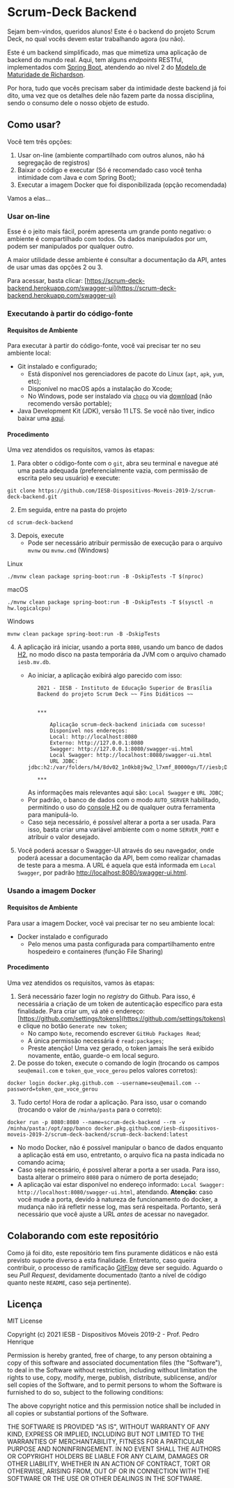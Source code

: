 # Scrum-Deck Backend

Sejam bem-vindos, queridos alunos! Este é o backend do projeto Scrum Deck, 
no qual vocês devem estar trabalhando agora (ou não).

Este é um backend simplificado, mas que mimetiza uma aplicação de backend do 
mundo real. Aqui, tem alguns _endpoints_ RESTful, implementados com 
[Spring Boot](https://spring.io/projects/spring-boot), atendendo ao nível 2 do
[Modelo de Maturidade de Richardson](https://boaglio.com/index.php/2016/11/03/modelo-de-maturidade-de-richardson-os-passos-para-a-gloria-do-rest/).

Por hora, tudo que vocês precisam saber da intimidade deste backend já foi dito, 
uma vez que os detalhes dele não fazem parte da nossa disciplina, sendo o 
consumo dele o nosso objeto de estudo.

## Como usar?

Você tem três opções:

1. Usar on-line (ambiente compartilhado com outros alunos, não há segregação de registros)
2. Baixar o código e executar (Só é recomendado caso você tenha intimidade com Java e com Spring Boot);
3. Executar a imagem Docker que foi disponibilizada (opção recomendada)

Vamos a elas...

### Usar on-line

Esse é o jeito mais fácil, porém apresenta um grande ponto negativo: o ambiente
é compartilhado com todos. Os dados manipulados por um, podem ser manipulados por 
qualquer outro.

A maior utilidade desse ambiente é consultar a documentação da API, antes de usar 
umas das opções 2 ou 3.

Para acessar, basta clicar: [https://scrum-deck-backend.herokuapp.com/swagger-ui](https://scrum-deck-backend.herokuapp.com/swagger-ui)

### Executando à partir do código-fonte

#### Requisitos de Ambiente

Para executar à partir do código-fonte, você vai precisar ter no seu
ambiente local:

- Git instalado e configurado;
  - Está disponível nos gerenciadores de pacote do Linux (`apt`, `apk`, `yum`, etc);
  - Disponível no macOS após a instalação do Xcode;
  - No Windows, pode ser instalado via [`choco`](https://chocolatey.org/packages/git)
    ou via [download](https://git-scm.com/download/win) (não recomendo versão portable);
- Java Development Kit (JDK), versão 11 LTS. Se você não tiver, indico baixar
uma [aqui](https://adoptopenjdk.net/releases.html?variant=openjdk11&jvmVariant=openj9).

#### Procedimento

Uma vez atendidos os requisitos, vamos às etapas:

1. Para obter o código-fonte com o `git`, abra seu terminal e navegue até uma pasta
adequada (preferencialmente vazia, com permissão de escrita pelo seu usuário) e
execute:

```shell
git clone https://github.com/IESB-Dispositivos-Moveis-2019-2/scrum-deck-backend.git
```

2. Em seguida, entre na pasta do projeto

```shell
cd scrum-deck-backend
```

3. Depois, execute
   - Pode ser necessário atribuir permissão de execução para o arquivo `mvnw`
    ou `mvnw.cmd` (Windows)

Linux
```shell
./mvnw clean package spring-boot:run -B -DskipTests -T $(nproc)
```

macOS
```shell
./mvnw clean package spring-boot:run -B -DskipTests -T $(sysctl -n hw.logicalcpu)
```

Windows
```shell
mvnw clean package spring-boot:run -B -DskipTests
```

4. A aplicação irá iniciar, usando a porta `8080`, usando um banco de dados 
   [H2](http://www.h2database.com/html/main.html), no modo disco na pasta
   temporária da JVM com o arquivo chamado `iesb.mv.db`.
   - Ao iniciar, a aplicação exibirá algo parecido com isso:
     ```shell
        2021 - IESB - Instituto de Educação Superior de Brasília
        Backend do projeto Scrum Deck ~~ Fins Didáticos ~~
        
        
        ***
        
            Aplicação scrum-deck-backend iniciada com sucesso!
            Disponível nos endereços:
            Local: http://localhost:8080 
            Externo: http://127.0.0.1:8080 
            Swagger: http://127.0.0.1:8080/swagger-ui.html 
            Local Swagger: http://localhost:8080/swagger-ui.html 
            URL JDBC: jdbc:h2:/var/folders/h4/8dv02_1n0kb8j9w2_l7xmf_80000gn/T//iesb;DB_CLOSE_ON_EXIT=FALSE;AUTO_SERVER=TRUE; 
        
        ***
     ```
     As informações mais relevantes aqui são: `Local Swagger` e `URL JDBC`;
   - Por padrão, o banco de dados com o modo `AUTO_SERVER` habilitado, 
     permitindo o uso do [console H2](http://localhost:8080/h2-console) ou de 
     qualquer outra ferramenta para manipulá-lo.
   - Caso seja necessário, é possível alterar a porta a ser usada. Para isso,
     basta criar uma variável ambiente com o nome `SERVER_PORT` e atribuir o valor
     desejado.
     
5. Você poderá acessar o Swagger-UI através do seu navegador, onde poderá acessar
a documentação da API, bem como realizar chamadas de teste para a mesma. A URL é 
aquela que está informada em `Local Swagger`, por padrão [http://localhost:8080/swagger-ui.html](http://localhost:8080/swagger-ui.html).


### Usando a imagem Docker

#### Requisitos de Ambiente

Para usar a imagem Docker, você vai precisar ter no seu ambiente local:

- Docker instalado e configurado
   - Pelo menos uma pasta configurada para compartilhamento entre hospedeiro e 
    containeres (função File Sharing)

#### Procedimento

Uma vez atendidos os requisitos, vamos às etapas:

1. Será necessário fazer login no _registry_ do Github. Para isso, é necessária a
criação de um token de autenticação específico para esta finalidade. Para criar um,
vá até o endereço: [https://github.com/settings/tokens](https://github.com/settings/tokens)
e clique no botão `Generate new token`;
   - No campo `Note`, recomendo escrever `GitHub Packages Read`;
   - A única permissão necessária é `read:packages`;
   - Preste atenção! Uma vez gerado, o token jamais lhe será exibido novamente,
    então, guarde-o em local seguro.
2. De posse do token, execute o comando de login (trocando os campos `seu@email.com` e
`token_que_voce_gerou` pelos valores corretos):
```shell
docker login docker.pkg.github.com --username=seu@email.com --password=token_que_voce_gerou
```
3. Tudo certo! Hora de rodar a aplicação. Para isso, usar o comando (trocando
o valor de `/minha/pasta` para o correto):
```shell
docker run -p 8080:8080 --name=scrum-deck-backend --rm -v /minha/pasta:/opt/app/banco docker.pkg.github.com/iesb-dispositivos-moveis-2019-2/scrum-deck-backend/scrum-deck-backend:latest
```
   - No modo Docker, não é possível manipular o banco de dados enquanto a 
     aplicação está em uso, entretanto, o arquivo fica na pasta indicada no comando
     acima;
   - Caso seja necessário, é possível alterar a porta a ser usada. Para isso,
     basta alterar o primeiro `8080` para o número de porta desejado;
   - A aplicação vai estar disponível no endereço informado: 
     `Local Swagger: http://localhost:8080/swagger-ui.html`, atendando.
     **Atenção**: caso você mude a porta, devido à natureza de funcionamento do 
     docker, a mudança não irá refletir nesse log, mas será respeitada. Portanto,
     será necessário que você ajuste a URL _antes_ de acessar no navegador.
     

## Colaborando com este repositório

Como já foi dito, este repositório tem fins puramente didáticos e não está
previsto suporte diverso a esta finalidade. Entretanto, caso queira contribuir,
o processo de ramificação [GitFlow](https://guides.github.com/introduction/flow/)
deve ser seguido. Aguardo o seu _Pull Request_, devidamente documentado (tanto a 
nível de código quanto neste `README`, caso seja pertinente).

## Licença

MIT License

Copyright (c) 2021 IESB - Dispositivos Móveis 2019-2 - Prof. Pedro Henrique

Permission is hereby granted, free of charge, to any person obtaining a copy
of this software and associated documentation files (the "Software"), to deal
in the Software without restriction, including without limitation the rights
to use, copy, modify, merge, publish, distribute, sublicense, and/or sell
copies of the Software, and to permit persons to whom the Software is
furnished to do so, subject to the following conditions:

The above copyright notice and this permission notice shall be included in all
copies or substantial portions of the Software.

THE SOFTWARE IS PROVIDED "AS IS", WITHOUT WARRANTY OF ANY KIND, EXPRESS OR
IMPLIED, INCLUDING BUT NOT LIMITED TO THE WARRANTIES OF MERCHANTABILITY,
FITNESS FOR A PARTICULAR PURPOSE AND NONINFRINGEMENT. IN NO EVENT SHALL THE
AUTHORS OR COPYRIGHT HOLDERS BE LIABLE FOR ANY CLAIM, DAMAGES OR OTHER
LIABILITY, WHETHER IN AN ACTION OF CONTRACT, TORT OR OTHERWISE, ARISING FROM,
OUT OF OR IN CONNECTION WITH THE SOFTWARE OR THE USE OR OTHER DEALINGS IN THE
SOFTWARE.
